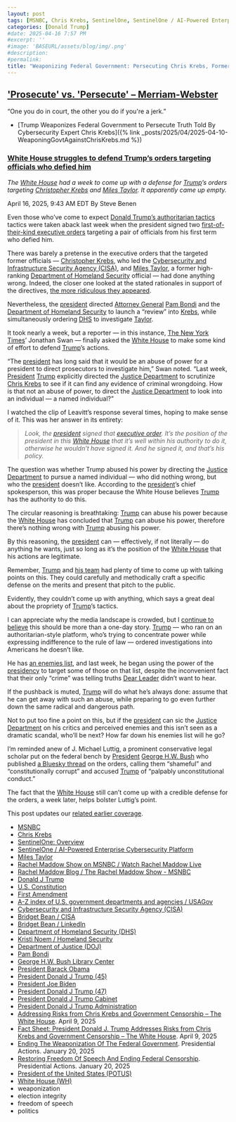 ```yaml
---
layout: post
tags: [MSNBC, Chris Krebs, SentinelOne, SentinelOne / AI-Powered Enterprise Cybersecurity Platform, Miles Taylor, Liz Cheney (R-WY), John F. Kelly - Wikipedia, David Ignatius - The Washington Post, Rachel Maddow Show on MSNBC / Watch Rachel Maddow Live, Rachel Maddow Blog / The Rachel Maddow Show - MSNBC, Ministry of Truth– Democracy Reality and the Republicans’ War on the Recent Past―A Timely Investigation of Republican Historical Revisionism That … Consequences of Rewriting Recent History– Benen Steve– 9780063393677– Amazon.com– Books, Russia, Vladimir Putin, Donald J Trump, U.S. Constitution, First Amendment, A-Z index of U.S. government departments and agencies / USAGov, Christopher Murphy (D-CT), Cybersecurity and Infrastructure Security Agency (CISA), Bridget Bean / CISA, Department of Homeland Security (DHS), Kristi Noem / Homeland Security, Department of Justice (DOJ), Pam Bondi, President Barack Obama, President Donald J Trump (45), President Joe Biden, President Donald J Trump (47), President Donald J Trump Cabinet, President Donald J Trump Administration, Addressing Risks from Chris Krebs and Government Censorship – The White House. April 9 2025, Fact Sheet– President Donald J. Trump Addresses Risks from Chris Krebs and Government Censorship – The White House. April 9 2025, Ending The Weaponization Of The Federal Government. Presidential Actions. January 20 2025, Restoring Freedom Of Speech And Ending Federal Censorship. Presidential Actions. January 20 2025, President of the United States (POTUS), White House (WH), weaponization, election integrity, freedom of speech, politics]
categories: [Donald Trump]
#date: 2025-04-16 7:57 PM
#excerpt: ''
#image: 'BASEURL/assets/blog/img/.png'
#description:
#permalink:
title: "Weaponizing Federal Government: Persecuting Chris Krebs, Former Head of Cybersecurity and Infrastructure Security Agency (CISA) That Spoke the Truth of 2020 Election"
---
```


## ['Prosecute' vs. 'Persecute' – Merriam-Webster](https://www.merriam-webster.com/grammar/prosecuted-vs-persecuted-usage)

“One you do in court, the other you do if you're a jerk.”

- [Trump Weaponizes Federal Government to Persecute Truth Told By Cybersecurity Expert Chris Krebs]({% link _posts/2025/04/2025-04-10-WeaponingGovtAgainstChrisKrebs.md %})

### [White House struggles to defend Trump’s orders targeting officials who defied him](https://www.msnbc.com/rachel-maddow-show/maddowblog/white-house-struggles-defend-trumps-orders-targeting-officials-defied-rcna201500)

*The [White House](https://www.whitehouse.gov/) had a week to come up with a defense for [Trump](https://www.whitehouse.gov/)’s orders targeting [Christopher Krebs](https://www.linkedin.com/in/christopherckrebs/) and [Miles Taylor](https://www.linkedin.com/in/miles-taylor-65707671/). It apparently came up empty.*

April 16, 2025, 9:43 AM EDT
By Steve Benen

Even those who’ve come to expect [Donald Trump’s authoritarian tactics](https://www.msnbc.com/rachel-maddow-show/maddowblog/24-hours-trump-makes-authoritarian-style-vision-plain-rcna201288) tactics were taken aback last week when the president signed two [first-of-their-kind executive orders](https://www.msnbc.com/rachel-maddow-show/maddowblog/authoritarian-fashion-trump-orders-probes-two-ex-officials-defied-rcna200574) targeting a pair of officials from his first term who defied him.

There was barely a pretense in the executive orders that the targeted former officials — [Christopher Krebs](https://www.linkedin.com/in/christopherckrebs/), who led the [Cybersecurity and Infrastructure Security Agency (CISA)](https://www.cisa.gov/), and [Miles Taylor](https://www.linkedin.com/in/miles-taylor-65707671/), a former high-ranking [Department of Homeland Security](https://www.dhs.gov/) official — had done anything wrong. Indeed, the closer one looked at the stated rationales in support of the directives, [the more ridiculous they appeared](https://www.washingtonpost.com/opinions/2025/04/10/trump-krebs-election-denialism/).

Nevertheless, the [president](https://www.whitehouse.gov/) directed [Attorney General](https://www.justice.gov/) [Pam Bondi](https://www.justice.gov/ag/staff-profile/meet-attorney-general) and the [Department of Homeland Security](https://www.dhs.gov/) to launch a “review” into [Krebs](https://www.linkedin.com/in/christopherckrebs/), while simultaneously ordering [DHS](https://www.dhs.gov/) to investigate [Taylor](https://www.linkedin.com/in/miles-taylor-65707671/).

It took nearly a week, but a reporter — in this instance, [The New York Times](https://www.nytimes.com/)’ Jonathan Swan — finally asked the [White House](https://www.whitehouse.gov/) to make some kind of effort to defend [Trump](https://www.donaldjtrump.com/)’s actions.

“The [president](https://www.whitehouse.gov/) has long said that it would be an abuse of power for a president to direct prosecutors to investigate him,” Swan noted. “Last week, [President](https://www.whitehouse.gov/) [Trump](https://www.donaldjtrump.com/) explicitly directed the [Justice Department](https://www.justice.gov/) to scrutinize [Chris Krebs](https://www.linkedin.com/in/christopherckrebs/) to see if it can find any evidence of criminal wrongdoing. How is that not an abuse of power, to direct the [Justice Department](https://www.justice.gov/) to look into an individual — a named individual?”

I watched the clip of Leavitt’s response several times, hoping to make sense of it. This was her answer in its entirety:

> *Look, the [president](https://www.whitehouse.gov/) signed that [executive order](https://www.whitehouse.gov/fact-sheets/2025/04/fact-sheet-president-donald-j-trump-addresses-risks-from-chris-krebs-and-government-censorship/). It’s the position of the president in this [White House](https://www.whitehouse.gov/) that it’s well within his authority to do it, otherwise he wouldn’t have signed it. And he signed it, and that’s his policy.*

The question was whether Trump abused his power by directing the [Justice Department](https://www.justice.gov/) to pursue a named individual — who did nothing wrong, but who the [president](https://www.whitehouse.gov/) doesn’t like. According to the [president](https://www.whitehouse.gov/)’s chief spokesperson, this was proper because the White House believes [Trump](https://www.donaldjtrump.com/) has the authority to do this.

The circular reasoning is breathtaking: [Trump](https://www.donaldjtrump.com/) can abuse his power because the [White House](https://www.whitehouse.gov/) has concluded that [Trump](https://www.donaldjtrump.com/) can abuse his power, therefore there’s nothing wrong with [Trump](https://www.donaldjtrump.com/) abusing his power.

By this reasoning, the [president](https://www.whitehouse.gov/) can — effectively, if not literally — do anything he wants, just so long as it’s the position of the [White House](https://www.whitehouse.gov/) that his actions are legitimate.

Remember, [Trump](https://www.donaldjtrump.com/) and [his team](https://www.whitehouse.gov/administration/) had plenty of time to come up with talking points on this. They could carefully and methodically craft a specific defense on the merits and present that pitch to the public.

Evidently, they couldn’t come up with anything, which says a great deal about the propriety of [Trump](https://www.donaldjtrump.com/)’s tactics.

I can appreciate why the media landscape is crowded, but I [continue to believe](https://www.msnbc.com/rachel-maddow-show/maddowblog/trump-can-sic-justice-department-critics-perceived-enemies-s-rcna200897) this should be more than a one-day story. [Trump](https://www.donaldjtrump.com/) — who ran on an authoritarian-style platform, who’s trying to concentrate power while expressing indifference to the rule of law — ordered investigations into Americans he doesn’t like.

He has [an enemies list](https://www.nytimes.com/interactive/2025/04/07/us/trump-revenge-list.html), and last week, he began using the power of the [presidency](https://www.whitehouse.gov/) to target some of those on that list, despite the inconvenient fact that their only “crime” was telling truths [Dear Leader](https://www.donaldjtrump.com/) didn’t want to hear.

If the pushback is muted, [Trump](https://www.donaldjtrump.com/) will do what he’s always done: assume that he can get away with such an abuse, while preparing to go even further down the same radical and dangerous path.

Not to put too fine a point on this, but if the [president](https://www.whitehouse.gov/) can sic the [Justice Department](https://www.justice.gov/) on his critics and perceived enemies and this isn’t seen as a dramatic scandal, who’ll be next? How far down his enemies list will he go?

I’m reminded anew of J. Michael Luttig, a prominent conservative legal scholar put on the federal bench by [President](https://www.whitehouse.gov/) [George H.W. Bush](https://www.bush41.org/) who published [a Bluesky thread](https://bsky.app/profile/judgeluttig.bsky.social/post/3lmhwiybck22k) on the orders, calling them “shameful” and “constitutionally corrupt” and accused [Trump](https://www.donaldjtrump.com/) of “palpably unconstitutional conduct.”

The fact that the [White House](https://www.whitehouse.gov/) still can’t come up with a credible defense for the orders, a week later, helps bolster Luttig’s point.

This post updates our [related earlier coverage](https://www.msnbc.com/rachel-maddow-show/maddowblog/trump-can-sic-justice-department-critics-perceived-enemies-s-rcna200897).

- [MSNBC](https://www.msnbc.com/)
- [Chris Krebs](https://www.linkedin.com/in/christopherckrebs/)
- [SentinelOne: Overview](https://www.linkedin.com/company/sentinelone/)
- [SentinelOne / AI-Powered Enterprise Cybersecurity Platform](https://www.sentinelone.com/)
- [Miles Taylor](https://www.linkedin.com/in/miles-taylor-65707671/)
- [Rachel Maddow Show on MSNBC / Watch Rachel Maddow Live](https://www.msnbc.com/rachel-maddow-show)
- [Rachel Maddow Blog / The Rachel Maddow Show - MSNBC](https://www.msnbc.com/maddowblog)
- [Donald J Trump](https://www.donaldjtrump.com/)
- [U.S. Constitution](https://constitution.congress.gov/)
- [First Amendment](https://constitution.congress.gov/constitution/amendment-1/)
- [A-Z index of U.S. government departments and agencies / USAGov](https://www.usa.gov/agency-index)
- [Cybersecurity and Infrastructure Security Agency (CISA)](https://www.cisa.gov/)
- [Bridget Bean / CISA](https://www.cisa.gov/about/leadership/bridget-bean)
- [Bridget Bean / LinkedIn](https://www.linkedin.com/in/bridget-bean/)
- [Department of Homeland Security (DHS)](https://www.dhs.gov/)
- [Kristi Noem / Homeland Security](https://www.dhs.gov/person/kristi-noem)
- [Department of Justice (DOJ)](https://www.justice.gov/)
- [Pam Bondi](https://www.justice.gov/ag/staff-profile/meet-attorney-general)
- [George H.W. Bush Library Center](https://www.bush41.org/)
- [President Barack Obama](https://obamawhitehouse.archives.gov/)
- [President Donald J Trump (45)](https://trumpwhitehouse.archives.gov/)
- [President Joe Biden](https://bidenwhitehouse.archives.gov/)
- [President Donald J Trump (47)](https://www.whitehouse.gov/administration/donald-j-trump/)
- [President Donald J Trump Cabinet](https://www.whitehouse.gov/administration/the-cabinet/)
- [President Donald J Trump Administration](https://www.whitehouse.gov/administration/)
- [Addressing Risks from Chris Krebs and Government Censorship – The White House](https://www.whitehouse.gov/presidential-actions/2025/04/addressing-risks-from-chris-krebs-and-government-censorship/). April 9, 2025
- [Fact Sheet: President Donald J. Trump Addresses Risks from Chris Krebs and Government Censorship – The White House](https://www.whitehouse.gov/fact-sheets/2025/04/fact-sheet-president-donald-j-trump-addresses-risks-from-chris-krebs-and-government-censorship/). April 9, 2025
- [Ending The Weaponization Of The Federal Government](https://www.whitehouse.gov/presidential-actions/2025/01/ending-the-weaponization-of-the-federal-government/). Presidential Actions. January 20, 2025
- [Restoring Freedom Of Speech And Ending Federal Censorship](https://www.whitehouse.gov/presidential-actions/2025/01/restoring-freedom-of-speech-and-ending-federal-censorship/). Presidential Actions. January 20, 2025
- [President of the United States (POTUS)](https://www.whitehouse.gov/)
- [White House (WH)](https://www.whitehouse.gov/)
- weaponization 
- election integrity 
- freedom of speech 
- politics 
